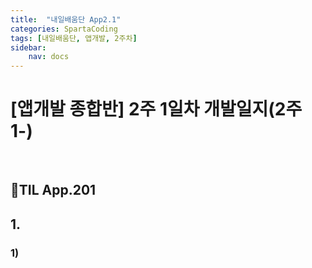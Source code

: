 ```yaml
---
title:  "내일배움단 App2.1"
categories: SpartaCoding
tags: [내일배움단, 앱개발, 2주차]
sidebar:
    nav: docs
---
```


# [앱개발 종합반] 2주 1일차 개발일지(2주 1-)

<br>

## 📱TIL App.201

## 1. 

### 1) 